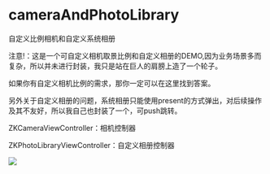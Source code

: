 # cameraAndPhotoLibrary
自定义比例相机和自定义系统相册

注意!：这是一个可自定义相机取景比例和自定义相册的DEMO,因为业务场景多而复杂，所以并未进行封装，我只是站在巨人的肩膀上造了一个轮子。

如果你有自定义相机比例的需求，那你一定可以在这里找到答案。

另外关于自定义相册的问题，系统相册只能使用present的方式弹出，对后续操作及其不友好，所以我自己也封装了一个，可push跳转。

ZKCameraViewController：相机控制器

ZKPhotoLibraryViewController：自定义相册控制器

![](http://xsjy-1254153797.cos.ap-shanghai.myqcloud.com/liuliu/picture/ios/1648540791/512A3366-573B-4E2C-8FC3-656A32AC35F5.png)
